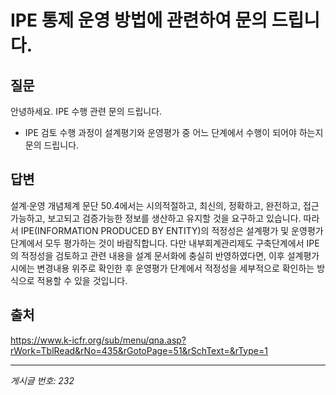 # IPE 통제 운영 방법에 관련하여 문의 드립니다.

## 질문
안녕하세요. IPE 수행 관련 문의 드립니다.
- IPE 검토 수행 과정이 설계평기와 운영평가 중 어느 단계에서 수행이 되어야 하는지 문의 드립니다.

## 답변
설계·운영 개념체계 문단 50.4에서는 시의적절하고, 최신의, 정확하고, 완전하고, 접근가능하고, 보고되고 검증가능한 정보를 생산하고 유지할 것을 요구하고 있습니다. 따라서 IPE(INFORMATION PRODUCED BY ENTITY)의 적정성은 설계평가 및 운영평가 단계에서 모두 평가하는 것이 바람직합니다.
다만 내부회계관리제도 구축단계에서 IPE의 적정성을 검토하고 관련 내용을 설계 문서화에 충실히 반영하였다면, 이후 설계평가 시에는 변경내용 위주로 확인한 후 운영평가 단계에서 적정성을 세부적으로 확인하는 방식으로 적용할 수 있을 것입니다.

## 출처
https://www.k-icfr.org/sub/menu/qna.asp?rWork=TblRead&rNo=435&rGotoPage=51&rSchText=&rType=1

---
*게시글 번호: 232*
